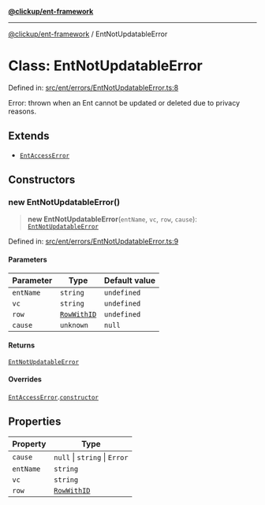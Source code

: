 [**@clickup/ent-framework**](../README.md)

***

[@clickup/ent-framework](../globals.md) / EntNotUpdatableError

# Class: EntNotUpdatableError

Defined in: [src/ent/errors/EntNotUpdatableError.ts:8](https://github.com/clickup/ent-framework/blob/master/src/ent/errors/EntNotUpdatableError.ts#L8)

Error: thrown when an Ent cannot be updated or deleted due to privacy reasons.

## Extends

- [`EntAccessError`](EntAccessError.md)

## Constructors

### new EntNotUpdatableError()

> **new EntNotUpdatableError**(`entName`, `vc`, `row`, `cause`): [`EntNotUpdatableError`](EntNotUpdatableError.md)

Defined in: [src/ent/errors/EntNotUpdatableError.ts:9](https://github.com/clickup/ent-framework/blob/master/src/ent/errors/EntNotUpdatableError.ts#L9)

#### Parameters

| Parameter | Type | Default value |
| ------ | ------ | ------ |
| `entName` | `string` | `undefined` |
| `vc` | `string` | `undefined` |
| `row` | [`RowWithID`](../type-aliases/RowWithID.md) | `undefined` |
| `cause` | `unknown` | `null` |

#### Returns

[`EntNotUpdatableError`](EntNotUpdatableError.md)

#### Overrides

[`EntAccessError`](EntAccessError.md).[`constructor`](EntAccessError.md#constructors)

## Properties

| Property | Type |
| ------ | ------ |
| <a id="cause-1"></a> `cause` | `null` \| `string` \| `Error` |
| <a id="entname-1"></a> `entName` | `string` |
| <a id="vc-1"></a> `vc` | `string` |
| <a id="row-1"></a> `row` | [`RowWithID`](../type-aliases/RowWithID.md) |
